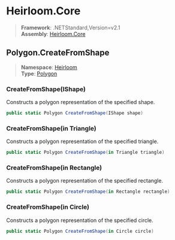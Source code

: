 # Heirloom.Core

> **Framework**: .NETStandard,Version=v2.1  
> **Assembly**: [Heirloom.Core][0]  

## Polygon.CreateFromShape

> **Namespace**: [Heirloom][0]  
> **Type**: [Polygon][1]  

### CreateFromShape(IShape)

Constructs a polygon representation of the specified shape.

```cs
public static Polygon CreateFromShape(IShape shape)
```

### CreateFromShape(in Triangle)

Constructs a polygon representation of the specified triangle.

```cs
public static Polygon CreateFromShape(in Triangle triangle)
```

### CreateFromShape(in Rectangle)

Constructs a polygon representation of the specified rectangle.

```cs
public static Polygon CreateFromShape(in Rectangle rectangle)
```

### CreateFromShape(in Circle)

Constructs a polygon representation of the specified circle.

```cs
public static Polygon CreateFromShape(in Circle circle)
```

[0]: ../Heirloom.Core.md
[1]: Heirloom.Polygon.md
